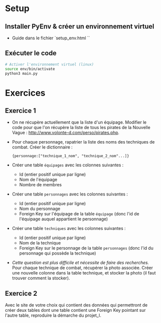 

# Setup 

## Installer PyEnv  & créer un environnement virtuel
- Guide dans le fichier `setup_env.html ``




## Exécuter le code 
```bash
# Activer l'environnement virtuel (linux)
source env/bin/activate 
python3 main.py
```

# Exercices 

## Exercice 1
- On ne récupère actuellement que la liste d'un équipage. Modifier le code pour que l'on récupère la liste de tous les pirates de la Nouvelle Vague : http://www.volonte-d.com/perso/pirates.php.


- Pour chaque personnage, rapatrier la liste des noms des techniques de combat. Créer le dictionnaire : 
    ```
    {personnage:["technique_1_nom", "technique_2_nom"...]}
    ```

- Créer une table `équipages` avec les colonnes suivantes : 
    - Id (entier positif unique par ligne)
    - Nom de l'équipage
    - Nombre de membres

- Créer une table `personnages` avec les colonnes suivantes : 
    - Id (entier positif unique par ligne)
    - Nom du personnage
    - Foreign Key sur l'équipage de la table `équipage` (donc l'id de l'équipage auquel appartient le personnage)

- Créer une table `techniques` avec les colonnes suivantes : 
    - Id (entier positif unique par ligne)
    - Nom de la technique
    - Foreign Key sur le personnage de la table `personnages` (donc l'id du personnage qui possède la technique)

- *Cette question est plus difficile et nécessite de faire des recherches.* Pour chaque technique de combat, récupérer la photo associée. Créer une nouvelle colonne dans la table technique, et stocker la photo (il faut trouver comment la stocker).



## Exercice 2
Avec le site de votre choix qui contient des données qui permettront de créer deux tables dont une table contient une Foreign Key pointant sur l'autre table, reproduire la démarche du projet_I.